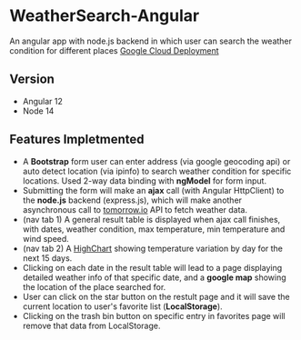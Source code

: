 # WeatherSearch-Angular
 An angular app with node.js backend in which user can search the weather condition for different places
[Google Cloud Deployment](https://hw8-cs571-2021.wl.r.appspot.com/)
## Version
- Angular 12
- Node 14

## Features Impletmented
- A **Bootstrap** form user can enter address (via google geocoding api) or auto detect location (via ipinfo) to search weather condition for specific locations. Used 2-way data binding with **ngModel** for form input.
- Submitting the form will make an **ajax** call (with Angular HttpClient) to the **node.js** backend (express.js), which will make another asynchronous call to [tomorrow.io](https://app.tomorrow.io/) API to fetch weather data.
- (nav tab 1) A general result table is displayed when ajax call finishes, with dates, weather condition, max temperature, min temperature and wind speed. 
- (nav tab 2) A [HighChart](https://www.highcharts.com/) showing temperature variation by day for the next 15 days.
- Clicking on each date in the result table will lead to a page displaying detailed weather info of that specific date, and a **google map** showing the location of the place searched for.
- User can click on the star button on the restult page and it will save the current location to user's favorite list (**LocalStorage**).
- Clicking on the trash bin button on specific entry in favorites page will remove that data from LocalStorage.